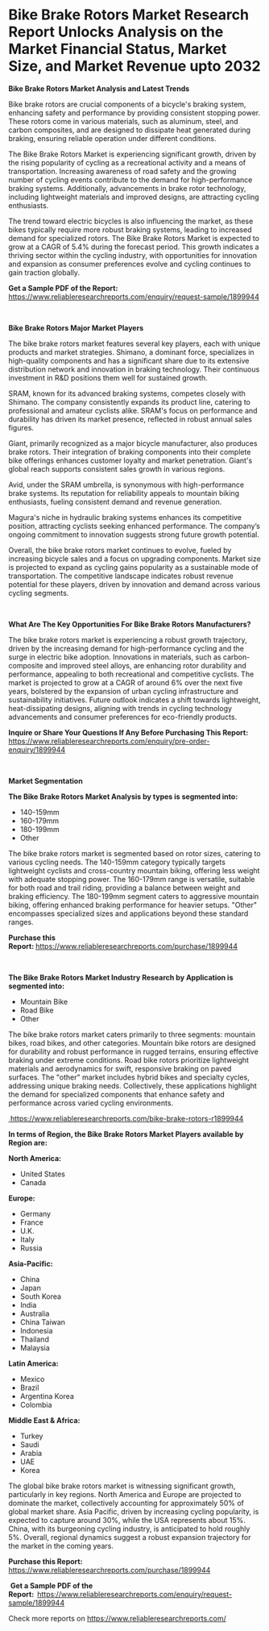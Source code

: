 <p><h1>Bike Brake Rotors Market Research Report Unlocks Analysis on the Market Financial Status, Market Size, and Market Revenue upto 2032</h1></p><p><strong>Bike Brake Rotors Market Analysis and Latest Trends</strong></p>
<p><p>Bike brake rotors are crucial components of a bicycle's braking system, enhancing safety and performance by providing consistent stopping power. These rotors come in various materials, such as aluminum, steel, and carbon composites, and are designed to dissipate heat generated during braking, ensuring reliable operation under different conditions. </p><p>The Bike Brake Rotors Market is experiencing significant growth, driven by the rising popularity of cycling as a recreational activity and a means of transportation. Increasing awareness of road safety and the growing number of cycling events contribute to the demand for high-performance braking systems. Additionally, advancements in brake rotor technology, including lightweight materials and improved designs, are attracting cycling enthusiasts. </p><p>The trend toward electric bicycles is also influencing the market, as these bikes typically require more robust braking systems, leading to increased demand for specialized rotors. The Bike Brake Rotors Market is expected to grow at a CAGR of 5.4% during the forecast period. This growth indicates a thriving sector within the cycling industry, with opportunities for innovation and expansion as consumer preferences evolve and cycling continues to gain traction globally.</p></p>
<p><strong>Get a Sample PDF of the Report:&nbsp;</strong> <a href="https://www.reliableresearchreports.com/enquiry/request-sample/1899944?utm_campaign=2139&utm_medium=2&utm_source=Github&utm_content=ia&utm_term=09022025&utm_id=bike-brake-rotors">https://www.reliableresearchreports.com/enquiry/request-sample/1899944</a></p>
<p>&nbsp;</p>
<p><strong>Bike Brake Rotors Major Market Players</strong></p>
<p><p>The bike brake rotors market features several key players, each with unique products and market strategies. Shimano, a dominant force, specializes in high-quality components and has a significant share due to its extensive distribution network and innovation in braking technology. Their continuous investment in R&D positions them well for sustained growth.</p><p>SRAM, known for its advanced braking systems, competes closely with Shimano. The company consistently expands its product line, catering to professional and amateur cyclists alike. SRAM's focus on performance and durability has driven its market presence, reflected in robust annual sales figures.</p><p>Giant, primarily recognized as a major bicycle manufacturer, also produces brake rotors. Their integration of braking components into their complete bike offerings enhances customer loyalty and market penetration. Giant's global reach supports consistent sales growth in various regions.</p><p>Avid, under the SRAM umbrella, is synonymous with high-performance brake systems. Its reputation for reliability appeals to mountain biking enthusiasts, fueling consistent demand and revenue generation.</p><p>Magura's niche in hydraulic braking systems enhances its competitive position, attracting cyclists seeking enhanced performance. The company’s ongoing commitment to innovation suggests strong future growth potential.</p><p>Overall, the bike brake rotors market continues to evolve, fueled by increasing bicycle sales and a focus on upgrading components. Market size is projected to expand as cycling gains popularity as a sustainable mode of transportation. The competitive landscape indicates robust revenue potential for these players, driven by innovation and demand across various cycling segments.</p></p>
<p>&nbsp;</p>
<p><strong>What Are The Key Opportunities For Bike Brake Rotors Manufacturers?</strong></p>
<p><p>The bike brake rotors market is experiencing a robust growth trajectory, driven by the increasing demand for high-performance cycling and the surge in electric bike adoption. Innovations in materials, such as carbon-composite and improved steel alloys, are enhancing rotor durability and performance, appealing to both recreational and competitive cyclists. The market is projected to grow at a CAGR of around 6% over the next five years, bolstered by the expansion of urban cycling infrastructure and sustainability initiatives. Future outlook indicates a shift towards lightweight, heat-dissipating designs, aligning with trends in cycling technology advancements and consumer preferences for eco-friendly products.</p></p>
<p><strong>Inquire or Share Your Questions If Any Before Purchasing This Report:</strong> <a href="https://www.reliableresearchreports.com/enquiry/pre-order-enquiry/1899944?utm_campaign=2139&utm_medium=2&utm_source=Github&utm_content=ia&utm_term=09022025&utm_id=bike-brake-rotors">https://www.reliableresearchreports.com/enquiry/pre-order-enquiry/1899944</a></p>
<p>&nbsp;</p>
<p><strong>Market Segmentation</strong></p>
<p><strong>The Bike Brake Rotors Market Analysis by types is segmented into:</strong></p>
<p><ul><li>140-159mm</li><li>160-179mm</li><li>180-199mm</li><li>Other</li></ul></p>
<p><p>The bike brake rotors market is segmented based on rotor sizes, catering to various cycling needs. The 140-159mm category typically targets lightweight cyclists and cross-country mountain biking, offering less weight with adequate stopping power. The 160-179mm range is versatile, suitable for both road and trail riding, providing a balance between weight and braking efficiency. The 180-199mm segment caters to aggressive mountain biking, offering enhanced braking performance for heavier setups. "Other" encompasses specialized sizes and applications beyond these standard ranges.</p></p>
<p><strong>Purchase this Report:&nbsp;</strong><a href="https://www.reliableresearchreports.com/purchase/1899944?utm_campaign=2139&utm_medium=2&utm_source=Github&utm_content=ia&utm_term=09022025&utm_id=bike-brake-rotors">https://www.reliableresearchreports.com/purchase/1899944</a></p>
<p>&nbsp;</p>
<p><strong>The Bike Brake Rotors Market Industry Research by Application is segmented into:</strong></p>
<p><ul><li>Mountain Bike</li><li>Road Bike</li><li>Other</li></ul></p>
<p><p>The bike brake rotors market caters primarily to three segments: mountain bikes, road bikes, and other categories. Mountain bike rotors are designed for durability and robust performance in rugged terrains, ensuring effective braking under extreme conditions. Road bike rotors prioritize lightweight materials and aerodynamics for swift, responsive braking on paved surfaces. The "other" market includes hybrid bikes and specialty cycles, addressing unique braking needs. Collectively, these applications highlight the demand for specialized components that enhance safety and performance across varied cycling environments.</p></p>
<p><a href="https://www.reliableresearchreports.com/bike-brake-rotors-r1899944?utm_campaign=2139&utm_medium=2&utm_source=Github&utm_content=ia&utm_term=09022025&utm_id=bike-brake-rotors">&nbsp;https://www.reliableresearchreports.com/bike-brake-rotors-r1899944</a></p>
<p><strong>In terms of Region, the Bike Brake Rotors Market Players available by Region are:</strong></p>
<p>
    <p> <strong> North America: </strong>
        <ul>
            <li>United States</li>
            <li>Canada</li>
        </ul>
        </p> 
    <p> <strong> Europe: </strong>
        <ul>
            <li>Germany</li>
            <li>France</li>
            <li>U.K.</li>
            <li>Italy</li>
            <li>Russia</li>
        </ul>
        </p> 
    <p> <strong> Asia-Pacific: </strong>
        <ul>
            <li>China</li>
            <li>Japan</li>
            <li>South Korea</li>
            <li>India</li>
            <li>Australia</li>
            <li>China Taiwan</li>
            <li>Indonesia</li>
            <li>Thailand</li>
            <li>Malaysia</li>
        </ul>
        </p> 
    <p> <strong> Latin America: </strong>
        <ul>
            <li>Mexico</li>
            <li>Brazil</li>
            <li>Argentina Korea</li>
            <li>Colombia</li>
        </ul>
        </p> 
    <p> <strong> Middle East & Africa: </strong>
        <ul>
            <li>Turkey</li>
            <li>Saudi</li>
            <li>Arabia</li>
            <li>UAE</li>
            <li>Korea</li>
        </ul>
    </p>
    </p>
<p><p>The global bike brake rotors market is witnessing significant growth, particularly in key regions. North America and Europe are projected to dominate the market, collectively accounting for approximately 50% of global market share. Asia Pacific, driven by increasing cycling popularity, is expected to capture around 30%, while the USA represents about 15%. China, with its burgeoning cycling industry, is anticipated to hold roughly 5%. Overall, regional dynamics suggest a robust expansion trajectory for the market in the coming years.</p></p>
<p><strong>Purchase this Report: </strong><a href="https://www.reliableresearchreports.com/purchase/1899944?utm_campaign=2139&utm_medium=2&utm_source=Github&utm_content=ia&utm_term=09022025&utm_id=bike-brake-rotors">https://www.reliableresearchreports.com/purchase/1899944</a></p>
<p>&nbsp;<strong>Get a Sample PDF of the Report:&nbsp;&nbsp;</strong><a href="https://www.reliableresearchreports.com/enquiry/request-sample/1899944?utm_campaign=2139&utm_medium=2&utm_source=Github&utm_content=ia&utm_term=09022025&utm_id=bike-brake-rotors">https://www.reliableresearchreports.com/enquiry/request-sample/1899944</a></p>
<p><strong></strong></p>
<p>Check more reports on <a href="https://www.reliableresearchreports.com/?utm_campaign=2139&utm_medium=2&utm_source=Github&utm_content=ia&utm_term=09022025&utm_id=bike-brake-rotors">https://www.reliableresearchreports.com/</a></p>